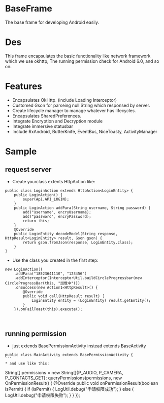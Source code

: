 # BaseFrame
  The base frame for developing Android easily.
  
# Des
  This frame encapsulates the basic functionality like network framework which we use okhttp, The running permission check for Android      6.0, and so on.
  
# Features
  * Encapsulates OkHttp. (include Loading Interceptor)
  * Customed Gson for parseing null String which responsed by server.
  * Create lifecycle manager to manage whatever has lifecycles.
  * Encapsulates SharedPreferences.
  * Integrate Encryption and Decryption module
  * Integrate immersive statusbar
  * Include RxAndroid, ButterKnife, EventBus, NiceToasty, ActivityManager
  
# Sample
## request server 
* Create yourclass extents HttpAction<E> like:
  
```
public class LoginAction extends HttpAction<LoginEntity> {
    public LoginAction() {
        super(Api.API_LOGIN);
    }
    public LoginAction addPara(String username, String password) {
        add("username", encryUsername);
        add("password", encryPassword);
        return this;
    }
    @Override
    public LoginEntity decodeModel(String response, HttpResult<LoginEntity> result, Gson gson) {
        return gson.fromJson(response, LoginEntity.class);
    }
}
```
* Use the class you created in the first step:

```
new LoginAction()
    .addPara("18523641110", "123456")
    .addInterceptor(InterceptorUtil.buildCircleProgressbar(new CircleProgressBar(this, "加载中")))
    .onSuccess(new Action1<HttpResult>() {
        @Override
        public void call(HttpResult result) {
            LoginEntity entity = (LoginEntity) result.getEntity();
        }
    }).onFailToast(this).execute();
```
        
## running permission
* just extends BasePermissionActivity instead extends BaseActivity

```
public class MainActivity extends BasePermissionActivity {
```   
* and use like this:

```
String[] permissions = new String[]{P_AUDIO, P_CAMERA, P_CONTACTS_GET};
queryPermissions(permissions, new OnPermissionResult() {
    @Override
    public void onPermissionResult(boolean isPermit) {
        if (isPermit) {
            LogUtil.debug("申请权限成功");
        } else {
            LogUtil.debug("申请权限失败");
        }
    }
});
```
